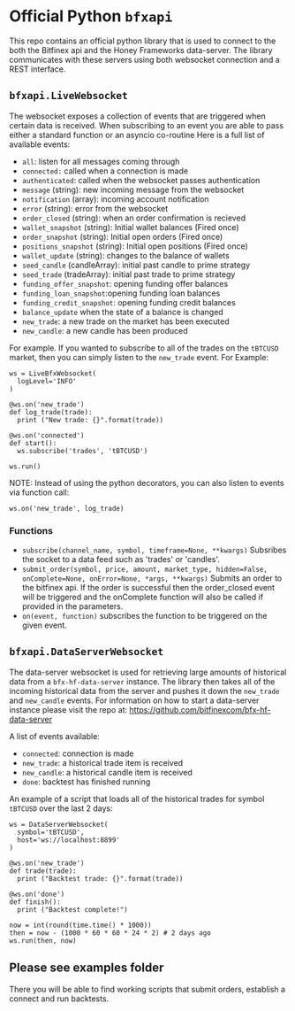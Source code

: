 # Official Python `bfxapi`
This repo contains an official python library that is used to connect to the both the Bitfinex api and the Honey Frameworks data-server. The library communicates with these servers using both websocket connection and a REST interface.

## `bfxapi.LiveWebsocket`
The websocket exposes a collection of events that are triggered when certain data is received. When subscribing to an event you are able to pass either a standard function or an asyncio co-routine Here is a full list of available events:

- `all`: listen for all messages coming through
- `connected:` called when a connection is made
- `authenticated`: called when the websocket passes authentication
- `message` (string): new incoming message from the websocket
- `notification` (array): incoming account notification
- `error` (string): error from the websocket
- `order_closed` (string): when an order confirmation is recieved
- `wallet_snapshot` (string): Initial wallet balances (Fired once)
- `order_snapshot` (string): Initial open orders (Fired once)
- `positions_snapshot` (string): Initial open positions (Fired once)
- `wallet_update` (string): changes to the balance of wallets
- `seed_candle` (candleArray): initial past candle to prime strategy
- `seed_trade` (tradeArray): initial past trade to prime strategy
- `funding_offer_snapshot`: opening funding offer balances
- `funding_loan_snapshot`:opening funding loan balances
- `funding_credit_snapshot`: opening funding credit balances
- `balance_update` when the state of a balance is changed
- `new_trade`: a new trade on the market has been executed
- `new_candle`: a new candle has been produced

For example. If you wanted to subscribe to all of the trades on the `tBTCUSD` market, then you can simply listen to the `new_trade` event. For Example:

```
ws = LiveBfxWebsocket(
  logLevel='INFO'
)

@ws.on('new_trade')
def log_trade(trade):
  print ("New trade: {}".format(trade))

@ws.on('connected')
def start():
  ws.subscribe('trades', 'tBTCUSD')

ws.run()
```

NOTE: Instead of using the python decorators, you can also listen to events via function call:

```
ws.on('new_trade', log_trade)
```

### Functions

- `subscribe(channel_name, symbol, timeframe=None, **kwargs)`
  Subsribes the socket to a data feed such as 'trades' or 'candles'.
- `submit_order(symbol, price, amount, market_type, hidden=False, onComplete=None, onError=None, *args, **kwargs)`
  Submits an order to the bitfinex api. If the order is successful then the order_closed event will be triggered and the onComplete function will also be called if provided in the parameters.
- `on(event, function)`
  subscribes the function to be triggered on the given event.


## `bfxapi.DataServerWebsocket`

The data-server websocket is used for retrieving large amounts of historical data from a `bfx-hf-data-server` instance. The library then takes all of the incoming historical data from the server and pushes it down the `new_trade` and `new_candle` events. For information on how to start a data-server instance please visit the repo at: https://github.com/bitfinexcom/bfx-hf-data-server

A list of events available:

- `connected`: connection is made
- `new_trade`: a historical trade item is received
- `new_candle`: a historical candle item is received
- `done`: backtest has finished running

An example of a script that loads all of the historical trades for symbol `tBTCUSD` over the last 2 days:

```
ws = DataServerWebsocket(
  symbol='tBTCUSD',
  host='ws://localhost:8899'
)

@ws.on('new_trade')
def trade(trade):
  print ("Backtest trade: {}".format(trade))

@ws.on('done')
def finish():
  print ("Backtest complete!")

now = int(round(time.time() * 1000))
then = now - (1000 * 60 * 60 * 24 * 2) # 2 days ago
ws.run(then, now)

```


## Please see examples folder
There you will be able to find working scripts that submit orders, establish a connect and run backtests.
